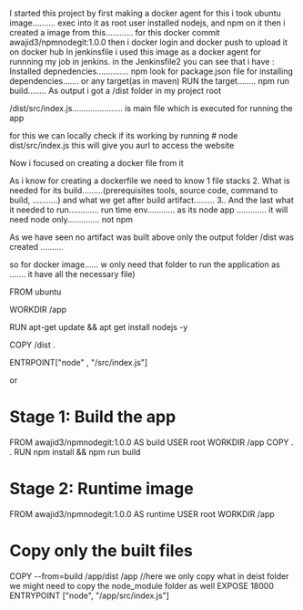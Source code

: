 I started this project by first making a docker agent
for this i took ubuntu image.......... exec into it as root user
installed nodejs, and npm on it
then i created a image from this............
for this  docker commit  <contianerid> awajid3/npmnodegit:1.0.0
then i docker login and docker push to upload it on docker hub
In jenkinsfile i used this image as a docker agent for runnning my job in jenkins.
in the Jenkinsfile2 you can see that i have :
Installed depnedencies.............. npm look for package.json file for installing dependencies....... or any target(as in maven) 
RUN the target........ npm run build........
As output  i got a /dist folder in my project root 

/dist/src/index.js...................... is main file which is executed for running the app

for this we can locally check if its working by running   # node dist/src/index.js                this will give you aurl to access the website

Now i focused on creating a docker file from it

As i know for creating a dockerfile  we need to know
1 file stacks
2.  What is needed for its build.........(prerequisites tools, source code, command to build, ...........)       and what we get after build  artifact.........
3..  And the last what it needed to run............. run time env............ as its node app ............. it will need node  only.............. not npm


As we have seen  no artifact was built above  only the output folder /dist was created ..........

so for docker image...... w only need that folder to run the application as ....... it have all the necessary file)

FROM ubuntu

WORKDIR /app

RUN apt-get update  && apt get install nodejs  -y

COPY  /dist    .

ENTRPOINT["node" , "/src/index.js"]



or 



# Stage 1: Build the app
FROM awajid3/npmnodegit:1.0.0 AS build
USER root
WORKDIR /app
COPY . .
RUN npm install && npm run build


# Stage 2: Runtime image
FROM awajid3/npmnodegit:1.0.0 AS runtime
USER root
WORKDIR /app
# Copy only the built files
COPY --from=build /app/dist /app                //here we only copy what in deist folder  we might need to copy the node_module folder as well 
EXPOSE 18000
ENTRYPOINT ["node", "/app/src/index.js"]



